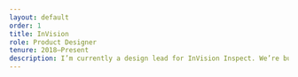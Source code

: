 ```yaml
---
layout: default
order: 1
title: InVision
role: Product Designer
tenure: 2018–Present
description: I’m currently a design lead for InVision Inspect. We’re building tools to encourage systematic collaboration between designers and engineers. I’m working on bringing the product up to market expectations, integrating with more of InVision’s connected workflow, and thinking of how we support engineers beyond initial design deliverables.
---
```

